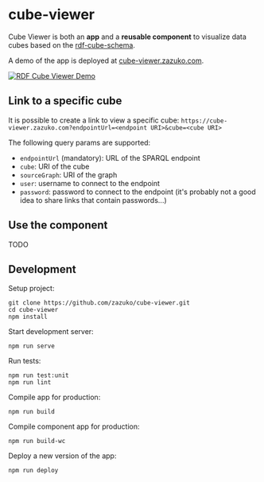 # cube-viewer

Cube Viewer is both an **app** and a **reusable component** to visualize data
cubes based on the [rdf-cube-schema](https://github.com/zazuko/rdf-cube-schema).

A demo of the app is deployed at [cube-viewer.zazuko.com](https://cube-viewer.zazuko.com).

[![RDF Cube Viewer Demo](https://user-images.githubusercontent.com/583021/153154115-efce93de-fedb-4e07-aeb5-34ba1a77b3d0.png)](https://user-images.githubusercontent.com/583021/153151322-c0f91b82-2e90-4391-a79b-e51ed4e25cb3.mp4 "RDF Cube Viewer Demo")

## Link to a specific cube

It is possible to create a link to view a specific cube:
`https://cube-viewer.zazuko.com?endpointUrl=<endpoint URI>&cube=<cube URI>`

The following query params are supported:
- `endpointUrl` (mandatory): URL of the SPARQL endpoint
- `cube`: URI of the cube
- `sourceGraph`: URI of the graph
- `user`: username to connect to the endpoint
- `password`: password to connect to the endpoint (it's probably not a good
  idea to share links that contain passwords...)

## Use the component

TODO

## Development

Setup project:
```
git clone https://github.com/zazuko/cube-viewer.git
cd cube-viewer
npm install
```

Start development server:
```
npm run serve
```

Run tests:
```
npm run test:unit
npm run lint
```

Compile app for production:
```
npm run build
```

Compile component app for production:
```
npm run build-wc
```

Deploy a new version of the app:
```
npm run deploy
```
